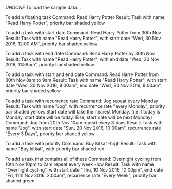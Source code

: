 *UNDONE* To load the sample data...

To add a floating task
Command: Read Harry Potter
Result: Task with name "Read Harry Potter", priority bar shaded yellow

To add a task with start date
Command: Read Harry Potter from 30th Nov
Result: Task with name "Read Harry Potter", with start date “Wed, 30 Nov 2016, 12:00 AM”, priority bar shaded yellow

To add a task with end date
Command: Read Harry Potter by 30th Nov
Result: Task with name "Read Harry Potter", with end date “Wed, 30 Nov 2016, 11:59pm”, priority bar shaded yellow

To add a task with start and end date
Command: Read Harry Potter from 30th Nov 8am to 9am
Result: Task with name "Read Harry Potter", with start date “Wed, 30 Nov 2016, 8:00am”, end date “Wed, 30 Nov 2016, 9:00am”, priority bar shaded yellow

To add a task with recurrence rate
Command: Jog repeat every Monday
Result: Task with name "Jog", with recurrence rate "every Monday", priority bar shaded yellow. Start date will take the nearest Monday. (i.e if today is Monday, start date will be today. Else, start date will be next Monday)
Command: Jog from 20th Nov 10am repeat every 3 days
Result: Task with name "Jog", with start date "Sun, 20 Nov 2016, 10:00am", recurrence rate "Every 3 Days", priority bar shaded yellow

To add a task with priority
Command: Buy kitkat -high
Result: Task with name "Buy kitkat", with priority bar shaded red

To add a task that contains all of these
Command: Overnight cycling from 10th Nov 10pm to 2am repeat every week -low
Result: Task with name "Overnight cycling", with start date "Thu, 10 Nov 2016, 10:00pm", end date "Fri, 11th Nov 2016, 2:00am", recurrence rate "Every Week", priority bar shaded green
